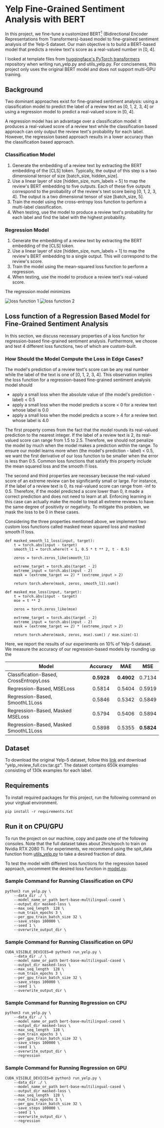 # Yelp Fine-Grained Sentiment Analysis with BERT
In this project, we fine-tune a customized BERT[<sup>1</sup>](https://arxiv.org/pdf/1810.04805.pdf) (Bidirectional 
Encoder Representations from Transformers)-based model to fine-grained sentiment analysis of the Yelp-5 dataset. Our 
main objective is to build a BERT-based model that predicts a review text's score as a real-valued number in [0, 4].

I looked at template files from <a href="https://github.com/huggingface/transformers"> huggingface's PyTorch 
transformers</a> repository when writing run_yelp.py and utils_yelp.py. For conciseness, this project only uses the 
original BERT model and does not support multi-GPU training.

## Background

Two dominant approaches exist for fine-grained sentiment analysis: using a classification model to predict the label of 
a review text as [0, 1, 2, 3, 4] or using a regression model to predict a real-valued score in [0, 4].

A regression model has an advantage over a classification model: it produces a real-valued score 
of a review text while the classification based approach can only output the review text's probability for each label. 
However, the regression based approach results in a lower accuracy than the classification based approach. 

### Classification Model
1. Generate the embedding of a review text by extracting the BERT embedding of the [CLS] token. Typically, the output 
of this step is a two dimensional tensor of size [batch_size, hidden_size].
2. Use a linear layer of size [hidden_size, num_labels = 5] to map the review's BERT embedding to five outputs. 
Each of these five outputs correspond to the probability of the review's text score being [0, 1, 2, 3, 4]. The output 
is a two dimensional tensor of size [batch_size, 5].
3. Train the model using the cross-entropy loss function to perform a multi-label classification.
4. When testing, use the model to produce a review text's probability for each label and find the label with the 
highest probability.

### Regression Model
1. Generate the embedding of a review text by extracting the BERT embedding of the [CLS] token.
2. Use a linear layer of size [hidden_size, num_labels = 1] to map the review's BERT embedding to a single 
output. This will correspond to the review's score.
3. Train the model using the mean-squared loss function to perform a regression.
4. When testing, use the model to produce a review text's real-valued score.

The regression model minimizes

![loss function 1]("img/loss_func_1.svg")
![loss function 2]("img/loss_func_2.svg")

## Loss function of a Regression Based Model for Fine-Grained Sentiment Analysis
In this section, we discuss necessary properties of a loss function for regression-based fine-grained sentiment 
analysis. Furthermore, we choose and test 4 different loss functions, two of which are custom-built.

### How Should the Model Compute the Loss in Edge Cases?
The model's prediction of a review text's score can be any real number while the label of the text is one of [0, 1, 2, 
3, 4]. This observation implies the loss function for a regression-based fine-grained sentiment analysis model should

 * apply a small loss when the absolute value of (the model's prediction - label) < 0.5
 * apply a small loss when the model predicts a score < 0 for a review text whose label is 0.0
 * apply a small loss when the model predicts a score > 4 for a review text whose label is 4.0
 
The first property comes from the fact that the model rounds its real-valued prediction to the nearest integer. If 
the label of a review text is 2, its real-valued score can range from 1.5 to 2.5. Therefore, we should not penalize 
the model by much when the model makes a prediction within the range. To ensure our model learns more when 
(the model's prediction - label) < 0.5, we want the first derivative of our loss function to be smaller when the error 
is less than 0.5. Common loss functions that satisfy this property include the mean squared loss and the smooth l1 loss.

The second and third properties are necessary because the real-valued score of an extreme review can be significantly 
small or large. For instance, if the label of a review text is 0, its real-valued score can range from -inf to 0.5. 
Therefore, if the model predicted a score lower than 0, it made a correct prediction and does not need to learn at all. 
Enforcing learning in this case can actually make the model to treat all extreme reviews to have the same degree of 
positivity or negativity. To mitigate this problem, we mask the loss to be 0 in these cases.

Considering the three properties mentioned above, we implement two custom loss functions called masked mean squared 
loss and masked smooth l1 loss.

```shell
def masked_smooth_l1_loss(input, target):
    t = torch.abs(input - target)
    smooth_l1 = torch.where(t < 1, 0.5 * t ** 2, t - 0.5)

    zeros = torch.zeros_like(smooth_l1)

    extreme_target = torch.abs(target - 2)
    extreme_input = torch.abs(input - 2)
    mask = (extreme_target == 2) * (extreme_input > 2)

    return torch.where(mask, zeros, smooth_l1).sum()
```

```shell
def masked_mse_loss(input, target):
    t = torch.abs(input - target)
    mse = t ** 2

    zeros = torch.zeros_like(mse)

    extreme_target = torch.abs(target - 2)
    extreme_input = torch.abs(input - 2)
    mask = (extreme_target == 2) * (extreme_input > 2)

    return torch.where(mask, zeros, mse).sum() / mse.size(-1)
```

Here, we report the results of our experiments on 10% of Yelp-5 dataset. We measure the accuracy of our 
regression-based models by rounding up the 

Model                                  |          Accuracy          |    MAE    |    MSE    |   
-------------------------------------- | :------------------------: | :-------: | :-------: |
Classification-Based, CrossEntropyLoss | **0.5928**                 | **0.4902**| 0.7134    |
Regression-Based, MSELoss              | 0.5814                     | 0.5404    | 0.5919    |
Regression-Based, SmoothL1Loss         | 0.5846                     | 0.5342    | 0.5849    |
Regression-Based, Masked MSELoss       | 0.5794                     | 0.5406    | 0.5894    |
Regression-Based, Masked SmoothL1Loss  | 0.5898                     | 0.5355    | **0.5824**|

## Dataset

To download the original Yelp-5 dataset, follow this <a href="bit.ly/2kRWoof">link</a> and download 
"yelp_review_full.csv.tar.gz". The dataset contains 650k examples consisting of 130k examples for each label.

## Requirements
To install required packages for this project, run the following command on your virgtual environment.
```shell
pip install -r requirements.txt
```

## Run it on CPU/GPU
To run the project on our machine, copy and paste one of the following consoles. Note that the full dataset takes 
about 2hrs/epoch to train on Nvidia RTX 2080 Ti. For experiments, we recommend using the spit_data function from 
<a href="utils_yelp.py">utils_yelp.py</a> to take a desired fraction of data.  

To test the model with different loss functions for the regression based approach, uncomment the desired loss function 
in <a href="model.py">model.py</a>.

### Sample Command for Running Classification on CPU
```shell
python3 run_yelp.py \
    --data_dir ./ \
    --model_name_or_path bert-base-multilingual-cased \
    --output_dir masked-loss \
    --max_seq_length  128 \
    --num_train_epochs 3 \
    --per_gpu_train_batch_size 32 \
    --save_steps 100000 \
    --seed 1 \
    --overwrite_output_dir \
```
### Sample Command for Running Classification on GPU
```shell
CUDA_VISIBLE_DEVICES=0 python3 run_yelp.py \
    --data_dir ./ \
    --model_name_or_path bert-base-multilingual-cased \
    --output_dir masked-loss \
    --max_seq_length  128 \
    --num_train_epochs 3 \
    --per_gpu_train_batch_size 32 \
    --save_steps 100000 \
    --seed 1 \
    --overwrite_output_dir \
```
### Sample Command for Running Regression on CPU
```shell
python3 run_yelp.py \
    --data_dir ./ \
    --model_name_or_path bert-base-multilingual-cased \
    --output_dir masked-loss \
    --max_seq_length  128 \
    --num_train_epochs 3 \
    --per_gpu_train_batch_size 32 \
    --save_steps 100000 \
    --seed 1 \
    --overwrite_output_dir \
    --regression
```
### Sample Command for Running Regression on GPU
```shell
CUDA_VISIBLE_DEVICES=0 python3 run_yelp.py \
    --data_dir ./ \
    --model_name_or_path bert-base-multilingual-cased \
    --output_dir masked-loss \
    --max_seq_length  128 \
    --num_train_epochs 3 \
    --per_gpu_train_batch_size 32 \
    --save_steps 100000 \
    --seed 1 \
    --overwrite_output_dir \
    --regression
```
